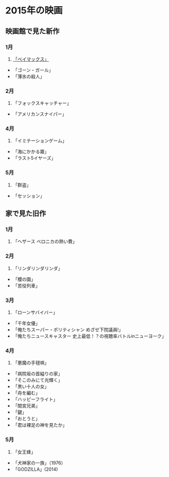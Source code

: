 # 2015年の映画
## 映画館で見た新作
### 1月
1. [「ベイマックス」](http://dump.isbsh.asia/post/107705563243)
- 「ゴーン・ガール」
- 「薄氷の殺人」

### 2月
1. 「フォックスキャッチャー」
- 「アメリカンスナイパー」

### 4月
1. 「イミテーションゲーム」
-  「海にかかる霧」
-  「ラスト5イヤーズ」

### 5月
1. 「群盗」
- 「セッション」

## 家で見た旧作
### 1月
1. 「ヘザース ベロニカの熱い費」

### 2月
1. 「リンダリンダリンダ」
- 「櫻の園」
- 「苦役列車」

### 3月
1. 「ローンサバイバー」
- 「千年女優」
- 「俺たちスーパー・ポリティシャン めざせ下院議員!」
- 「俺たちニュースキャスター 史上最低！？の視聴率バトルinニューヨーク」

### 4月
1. 「悪魔の手毬唄」
- 「病院坂の首縊りの家」
- 「そこのみにて光輝く」
- 「黒い十人の女」
- 「舟を編む」
- 「ハッピーフライト」
- 「間宮兄弟」
- 「鍵」
- 「おとうと」
- 「君は裸足の神を見たか」

### 5月
1. 「女王蜂」
- 「犬神家の一族」（1976）
- 「GODZILLA」(2014)